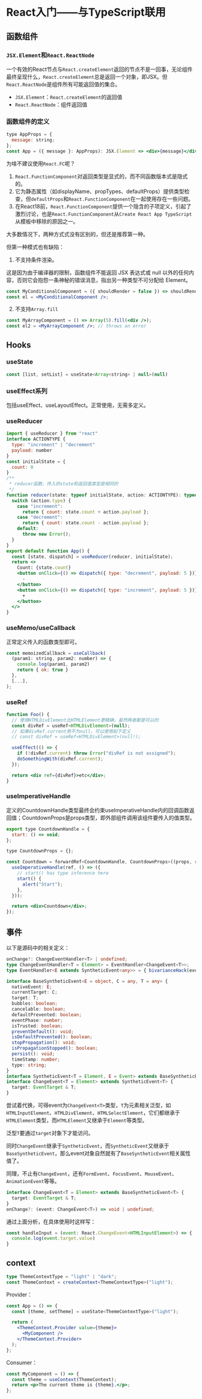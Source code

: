 # React入门——与TypeScript联用

## 函数组件

### `JSX.Element`和`React.ReactNode`

一个有效的React节点与`React.createElement`返回的节点不是一回事，无论组件最终呈现什么，`React.createElement`总是返回一个对象，即JSX。但`React.ReactNode`是组件所有可能返回值的集合。

- `JSX.Element`：`React.createElement`的返回值
- `React.ReactNode`：组件返回值

### 函数组件的定义

```jsx
type AppProps = {
  message: string;
};
const App = ({ message }: AppProps): JSX.Element => <div>{message}</div>;
```

为啥不建议使用`React.FC`呢？

1. `React.FunctionComponent`对返回类型是显式的，而不同函数版本式是隐式的。
2. 它为静态属性（如displayName、propTypes、defaultProps）提供类型检查，但`defaultProps`和`React.FunctionComponent`在一起使用存在一些问题。
3. 在React18前，`React.FunctionComponent`提供一个隐含的子项定义，引起了激烈讨论，也是`React.FunctionComponent`从`Create React App TypeScript`从模板中移除的原因之一。

大多数情况下，两种方式式没有区别的，但还是推荐第一种。

但第一种模式也有缺陷：

1. 不支持条件渲染。

这是因为由于编译器的限制，函数组件不能返回 JSX 表达式或 null 以外的任何内容，否则它会抱怨一条神秘的错误消息，指出另一种类型不可分配给 Element。

```jsx
const MyConditionalComponent = ({ shouldRender = false }) => shouldRender ? <div /> : false; // don't do this in JS either
const el = <MyConditionalComponent />;
```

2. 不支持`Array.fill`

```jsx
const MyArrayComponent = () => Array(5).fill(<div />);
const el2 = <MyArrayComponent />; // throws an error
```

## Hooks

### useState

```js
const [list, setList] = useState<Array<string> | null>(null)
```

### useEffect系列

包括useEffect、useLayoutEffect。正常使用，无需多定义。

### useReducer

```jsx
import { useReducer } from "react"
interface ACTIONTYPE {
  type: "increment" | "decrement"
  payload: number
}
const initialState = {
  count: 0
}
/**
 * reducer函数，传入的state和返回值类型是相同的
 */
function reducer(state: typeof initialState, action: ACTIONTYPE): typeof initialState {
  switch (action.type) {
    case "increment":
      return { count: state.count + action.payload };
    case "decrement":
      return { count: state.count - action.payload };
    default:
      throw new Error();
  }
}
export default function App() {
  const [state, dispatch] = useReducer(reducer, initialState);
  return <>
    Count: {state.count}
    <button onClick={() => dispatch({ type: "decrement", payload: 5 })}>
      -
    </button>
    <button onClick={() => dispatch({ type: "increment", payload: 5 })}>
      +
    </button>
  </>
}
```

### useMemo/useCallback

正常定义传入的函数类型即可。

```js
const memoizedCallback = useCallback(
  (param1: string, param2: number) => {
    console.log(param1, param2)
    return { ok: true }
  },
  [...],
);
```

### useRef

```jsx
function Foo() {
  // 使用HTMLDivElement比HTMLElement更精确，虽然两者都是可以的
  const divRef = useRef<HTMLDivElement>(null);
  // 如果divRef.current用不为null，可以使用如下定义
  // const divRef = useRef<HTMLDivElement>(null!);

  useEffect(() => {
    if (!divRef.current) throw Error("divRef is not assigned");
    doSomethingWith(divRef.current);
  });

  return <div ref={divRef}>etc</div>;
}
```

### useImperativeHandle

定义的CountdownHandle类型最终会约束useImperativeHandle内的回调函数返回值；CountdownProps是props类型，即外部组件调用该组件要传入的值类型。

```jsx
export type CountdownHandle = {
  start: () => void;
};

type CountdownProps = {};

const Countdown = forwardRef<CountdownHandle, CountdownProps>((props, ref) => {
  useImperativeHandle(ref, () => ({
    // start() has type inference here
    start() {
      alert("Start");
    },
  }));

  return <div>Countdown</div>;
});
```

## 事件

以下是源码中的相关定义：

```ts
onChange?: ChangeEventHandler<T> | undefined;
type ChangeEventHandler<T = Element> = EventHandler<ChangeEvent<T>>;
type EventHandler<E extends SyntheticEvent<any>> = { bivarianceHack(event: E): void }["bivarianceHack"];

interface BaseSyntheticEvent<E = object, C = any, T = any> {
  nativeEvent: E;
  currentTarget: C;
  target: T;
  bubbles: boolean;
  cancelable: boolean;
  defaultPrevented: boolean;
  eventPhase: number;
  isTrusted: boolean;
  preventDefault(): void;
  isDefaultPrevented(): boolean;
  stopPropagation(): void;
  isPropagationStopped(): boolean;
  persist(): void;
  timeStamp: number;
  type: string;
}
interface SyntheticEvent<T = Element, E = Event> extends BaseSyntheticEvent<E, EventTarget & T, EventTarget> {}
interface ChangeEvent<T = Element> extends SyntheticEvent<T> {
  target: EventTarget & T;
}
```

尝试着代换，可得event为`ChangeEvent<T>`类型，`T`为元素相关泛型，如`HTMLInputElement`、`HTMLDivElement`、`HTMLSelectElement`，它们都继承于`HTMLElement`类型，而`HTMLElement`又继承于`Element`等类型。

泛型`T`要通过`target`对象下才能访问。

同时`ChangeEvent`继承于`SyntheticEvent`，而`SyntheticEvent`又继承于`BaseSyntheticEvent`，那么event对象自然就有了`BaseSyntheticEvent`相关属性值了。

同理，不止有`ChangeEvent`，还有`FormEvent`、`FocusEvent`、`MouseEvent`、`AnimationEvent`等等。

```ts
interface ChangeEvent<T = Element> extends BaseSyntheticEvent<T> {
  target: EventTarget & T;
}
onChange?: (event: ChangeEvent<T>) => void | undefined;
```

通过上面分析，在具体使用时这样写：

```jsx
const handleInput = (event: React.ChangeEvent<HTMLInputElement>) => {
  console.log(event.target.value)
}
```

## context

```ts
type ThemeContextType = "light" | "dark";
const ThemeContext = createContext<ThemeContextType>("light");
```

Provider：

```jsx
const App = () => {
  const [theme, setTheme] = useState<ThemeContextType>("light");

  return (
    <ThemeContext.Provider value={theme}>
      <MyComponent />
    </ThemeContext.Provider>
  );
};
```

Consumer：

```jsx
const MyComponent = () => {
  const theme = useContext(ThemeContext);
  return <p>The current theme is {theme}.</p>;
};
```

